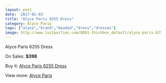 ```yaml
---
layout: post
date: '2017-01-03'
title: "Alyce Paris 6255 Dress"
category: Alyce Paris
tags: ["alyce","brand","beaded","dress","dresses"]
image: http://www.lustparties.com/8891-thickbox_default/alyce-paris-6255-dress.jpg
---
```

Alyce Paris 6255 Dress

On Sales: **$398**
<a href="https://www.lustparties.com/en/alyce-paris/3072-alyce-paris-6255-dress.html"><amp-img layout="responsive" width="600" height="600" src="//www.lustparties.com/8891-thickbox_default/alyce-paris-6255-dress.jpg" alt="Alyce Paris 6255 Dress 0" /></a>
<a href="https://www.lustparties.com/en/alyce-paris/3072-alyce-paris-6255-dress.html"><amp-img layout="responsive" width="600" height="600" src="//www.lustparties.com/8892-thickbox_default/alyce-paris-6255-dress.jpg" alt="Alyce Paris 6255 Dress 1" /></a>

Buy it: [Alyce Paris 6255 Dress](https://www.lustparties.com/en/alyce-paris/3072-alyce-paris-6255-dress.html "Alyce Paris 6255 Dress")

View more: [Alyce Paris](https://www.lustparties.com/en/7-alyce-paris "Alyce Paris")